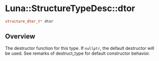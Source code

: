 # Luna::StructureTypeDesc::dtor

```c++
structure_dtor_t* dtor
```

## Overview
The destructor function for this type. If `nullptr`, the default destructor will be used. See remarks of destruct_type for default constructor behavior. 

